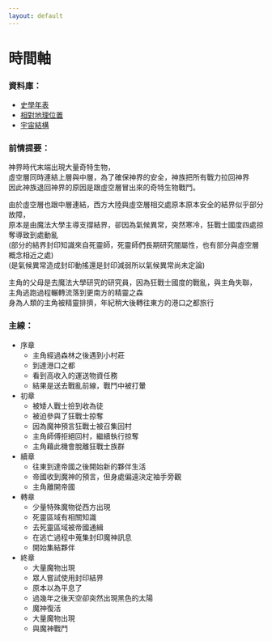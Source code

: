 ```yaml
---
layout: default
---
```


# 時間軸

### 資料庫：
* [史學年表](https://posetmage.com/SettingBook/Setting/Ch1/History)
* [相對地理位置](https://posetmage.com/SettingBook/Setting/Ch1/West-earth)
* [宇宙結構](https://posetmage.com/SettingBook/Setting/Ch3/Universe)

### 前情提要：
神界時代末端出現大量奇特生物，  
虛空層同時連結上層與中層，為了確保神界的安全，神族把所有戰力拉回神界  
因此神族退回神界的原因是跟虛空層冒出來的奇特生物戰鬥。  

由於虛空層也跟中層連結，西方大陸與虛空層相交處原本原本安全的結界似乎部分故障，  
原本是由魔法大學主導支撐結界，卻因為氣候異常，突然寒冷，狂戰士國度四處掠奪導致到處動亂  
(部分的結界封印知識來自死靈師，死靈師們長期研究闇屬性，也有部分與虛空層概念相近之處)  
(是氣候異常造成封印動搖還是封印減弱所以氣候異常尚未定論)  

主角的父母是去魔法大學研究的研究員，因為狂戰士國度的戰亂，與主角失聯，  
主角逃跑過程輾轉流落到更南方的精靈之森  
身為人類的主角被精靈排擠，年紀稍大後轉往東方的港口之都旅行  

### 主線：
* 序章
  * 主角經過森林之後遇到小村莊
  * 到達港口之都
  * 看到高收入的運送物資任務
  * 結果是送去戰亂前線，戰鬥中被打暈
* 初章
  * 被矮人戰士撿到收為徒
  * 被迫參與了狂戰士掠奪
  * 因為魔神預言狂戰士被召集回村
  * 主角師傅拒絕回村，繼續執行掠奪
  * 主角藉此機會脫離狂戰士族群
* 續章
  * 往東到達帝國之後開始新的夥伴生活
  * 帝國收到魔神的預言，但身處偏遠決定袖手旁觀
  * 主角離開帝國
* 轉章
  * 少量特殊魔物從西方出現
  * 死靈區域有相關知識
  * 去死靈區域被帝國通緝
  * 在逃亡過程中蒐集封印魔神訊息
  * 開始集結夥伴
* 終章
  * 大量魔物出現
  * 眾人嘗試使用封印結界
  * 原本以為平息了
  * 過幾年之後天空卻突然出現黑色的太陽
  * 魔神復活
  * 大量魔物出現
  * 與魔神戰鬥